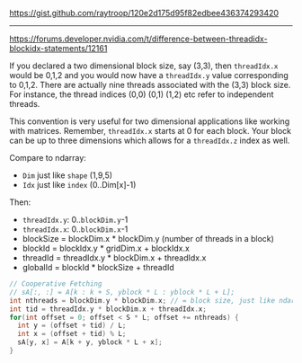 https://gist.github.com/raytroop/120e2d175d95f82edbee436374293420

- - -

https://forums.developer.nvidia.com/t/difference-between-threadidx-blockidx-statements/12161

If you declared a two dimensional block size, say (3,3), then `threadIdx.x` would be 0,1,2 and you would now have a `threadIdx.y` value corresponding to 0,1,2. There are actually nine threads associated with the (3,3) block size. For instance, the thread indices (0,0) (0,1) (1,2) etc refer to independent threads.

This convention is very useful for two dimensional applications like working with matrices. Remember, `threadIdx.x` starts at 0 for each block. Your block can be up to three dimensions which allows for a `threadIdx.z` index as well.

Compare to ndarray:
- `Dim` just like `shape` (1,9,5)
- `Idx` just like `index` (0..Dim[x]-1)

Then:
- `threadIdx.y`: 0..`blockDim.y`-1
- `threadIdx.x`: 0..`blockDim.x`-1
- blockSize = blockDim.x * blockDim.y (number of threads in a block)
- blockId = blockIdx.y * gridDim.x + blockIdx.x
- threadId = threadIdx.y * blockDim.x + threadIdx.x
- globalId = blockId * blockSize + threadId

```c
// Cooperative Fetching
// sA[:, :] = A[k : k + S, yblock * L : yblock * L + L];
int nthreads = blockDim.y * blockDim.x; // = block size, just like ndarray.shape
int tid = threadIdx.y * blockDim.x + threadIdx.x;
for(int offset = 0; offset < S * L; offset += nthreads) {
  int y = (offset + tid) / L;
  int x = (offset + tid) % L;
  sA[y, x] = A[k + y, yblock * L + x];
}
```